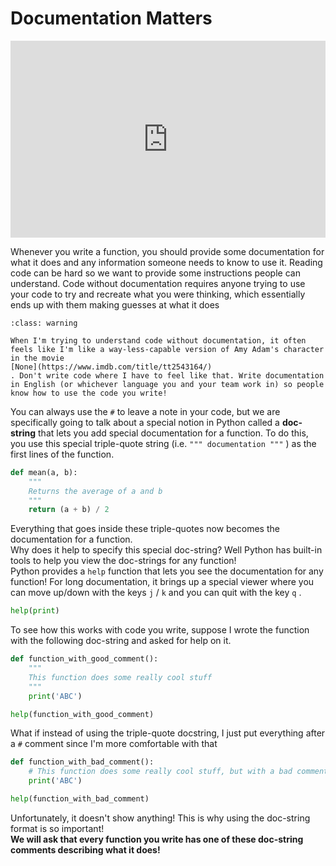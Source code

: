 # Documentation Matters

<div style="position: relative; padding-bottom: 62.5%; height: 0;">
    <iframe src="https://www.loom.com/embed/13c9ac9a1fef415f9cf9b1755b1e9362?sharedAppSource=personal_library" frameborder="0" webkitallowfullscreen mozallowfullscreen allowfullscreen style="position: absolute; top: 0; left: 0; width: 100%; height: 100%;"></iframe>
</div>

Whenever you write a function, you should provide some documentation for what it does and any information someone needs to know to use it. Reading code can be hard so we want to provide some instructions people can understand. Code without documentation requires anyone trying to use your code to try and recreate what you were thinking, which essentially ends up with them making guesses at what it does  

```{admonition} Warning
:class: warning

When I'm trying to understand code without documentation, it often feels like I'm like a way-less-capable version of Amy Adam's character in the movie
[None](https://www.imdb.com/title/tt2543164/)
. Don't write code where I have to feel like that. Write documentation in English (or whichever language you and your team work in) so people know how to use the code you write!

```

You can always use the `#` to leave a note in your code, but we are specifically going to talk about a special notion in Python called a **doc-string** that lets you add special documentation for a function. To do this, you use this special triple-quote string (i.e. `""" documentation """` )  as the first lines of the function.  
```python
def mean(a, b):
    """
    Returns the average of a and b
    """
    return (a + b) / 2
```

Everything that goes inside these triple-quotes now becomes the documentation for a function.  
Why does it help to specify this special doc-string? Well Python has built-in tools to help you view the doc-strings for any function!  
Python provides a `help` function that lets you see the documentation for any function! For long documentation, it brings up a special viewer where you can move up/down with the keys `j` / `k` and you can quit with the key `q` .  
```python
help(print)
```

To see how this works with code you write, suppose I wrote the function with the following doc-string and asked for help on it.  
```python
def function_with_good_comment():
    """
    This function does some really cool stuff
    """
    print('ABC')

help(function_with_good_comment)
```

What if instead of using the triple-quote docstring, I just put everything after a `#` comment since I'm more comfortable with that  
```python
def function_with_bad_comment():
    # This function does some really cool stuff, but with a bad comment
    print('ABC')

help(function_with_bad_comment)
```

Unfortunately,  it doesn't show anything! This is why using the doc-string format is so important!  
**We will ask that every function you write has one of these doc-string comments describing what it does!**   
